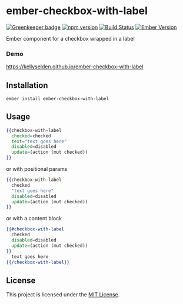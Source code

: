 ember-checkbox-with-label
==============================================================================

[![Greenkeeper badge](https://badges.greenkeeper.io/kellyselden/ember-checkbox-with-label.svg)](https://greenkeeper.io/)
[![npm version](https://badge.fury.io/js/ember-checkbox-with-label.svg)](https://badge.fury.io/js/ember-checkbox-with-label)
[![Build Status](https://travis-ci.org/kellyselden/ember-checkbox-with-label.svg?branch=master)](https://travis-ci.org/kellyselden/ember-checkbox-with-label)
[![Ember Version](https://img.shields.io/badge/ember-2.16%2B-brightgreen.svg)](https://www.emberjs.com/)

Ember component for a checkbox wrapped in a label

### Demo

https://kellyselden.github.io/ember-checkbox-with-label

Installation
------------------------------------------------------------------------------

```
ember install ember-checkbox-with-label
```


Usage
------------------------------------------------------------------------------

```hbs
{{checkbox-with-label
  checked=checked
  text="text goes here"
  disabled=disabled
  update=(action (mut checked))
}}
```

or with positional params

```hbs
{{checkbox-with-label
  checked
  "text goes here"
  disabled=disabled
  update=(action (mut checked))
}}
```

or with a content block

```hbs
{{#checkbox-with-label
  checked
  disabled=disabled
  update=(action (mut checked))
}}
  text goes here
{{/checkbox-with-label}}
```


License
------------------------------------------------------------------------------

This project is licensed under the [MIT License](LICENSE.md).
